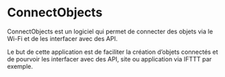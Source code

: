 # ConnectObjects

ConnectObjects est un logiciel qui permet de connecter des objets via le Wi-Fi et de les interfacer avec des API. 

Le but de cette application est de faciliter la création d’objets connectés et de pourvoir les interfacer avec des API, site ou application via IFTTT par exemple.
